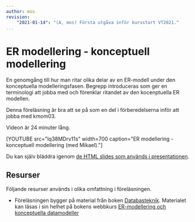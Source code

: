 ```yaml
---
author: mos
revision:
    "2021-01-14": "(A, mos) Första utgåva inför kursstart VT2021."
...
```

ER modellering - konceptuell modellering
====================

En genomgång till hur man ritar olika delar av en ER-modell under den konceptuella modelleringsfasen. Begrepp introduceras som ger en terminologi att jobba med och förenklar ritandet av den kocenptuella ER modellen.

Denna föreläsning är bra att se på som en del i förberedelserna inför att jobba med kmom03.

Videon är 24 minuter lång.

[YOUTUBE src="lq38MDrv11s" width=700 caption="ER modellering - konceptuell modellering (med Mikael)."]

Du kan själv bläddra igenom [de HTML slides som används i presentationen](kursmaterial/databas/forelasning/v1/f03-er-modellering-konceptuell/slide.html).



Resurser
------------------------

Följande resurser används i olika omfattning i föreläsningen.

* Föreläsningen bygger på material från boken [Databasteknik](kunskap/boken-databasteknik). Materialet kan läsas i sin helhet på bokens webbkurs [ER-modellering och konceptuella datamodeller](http://www.databasteknik.se/webbkursen/er/)
